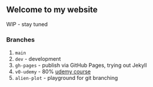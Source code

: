 ## Welcome to my website

WIP - stay tuned

### Branches

1. `main`
2. `dev` - development
3. `gh-pages` - publish via GitHub Pages, trying out Jekyll
4. `v0-udemy` - 80% [udemy course](https://www.udemy.com/course/the-complete-web-development-bootcamp)
5. `alien-plot` - playground for git branching
